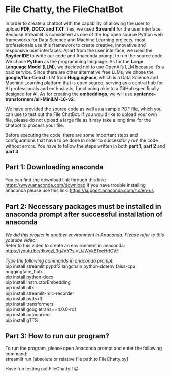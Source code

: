 # File Chatty, the FileChatBot
In order to create a chatbot with the capability of allowing the user to upload **PDF, DOCX and TXT** files,
we used **Streamlit** for the user interface. Because Streamlit is considered as one of the top open source
Python web frameworks for Data Science and Machine Learning projects, most professionals use this
framework to create creative, innovative and responsive user interfaces. Apart from the user interface, we
used the **Spyder IDE** to write our code and Anaconda prompt to run the source code. We chose **Python**
as the programming language. As for the **Large Language Model (LLM)**, we decided not to use
OpenAI’s LLM because it’s a paid service. Since there are other alternative free LLMs, we chose the
**google/flan-t5-xxl** LLM from **HuggingFace**, which is a Data Science and Machine Learning platform
that is open source, serving as a central hub for AI professionals and enthusiasts, functioning akin to a
GitHub specifically designed for AI. As for creating the **embeddings**, we will use
**sentence-transformers/all-MiniLM-L6-v2**.

We have provided the source code as well as a sample PDF file, which you can use to test out the File ChatBot. 
If you would like to upload your own file, please do not upload a large file as it may take a long time for the
chatbot to process your file.

Before executing the code, there are some important steps and configurations that have to be done in order to successfully run the
code without errors. You have to follow the steps written in both **part 1**, **part 2** and **part 3**

## Part 1: Downloading anaconda
You can find the download link through this link: https://www.anaconda.com/download
If you have trouble installing anaconda please use this link:
https://support.anaconda.com/hc/en-us

## Part 2: Necessary packages must be installed in anaconda prompt after successful installation of anaconda
_We did this project in another environment in Anaconda. Please refer to this youtube video:_ <br />
Refer to this video to create an environment in anaconda:
https://youtu.be/dkvgzL3gJVY?si=LiJWykBTxcHrlCVF

_Type the following commands in anaconda prompt:_ <br />
pip install streamlit pypdf2 langchain python-dotenv faiss-cpu
huggingface_hub <br />
pip install python-docx <br />
pip install InstructorEmbedding <br />
pip install nltk <br />
pip install streamlit-mic-recorder <br />
pip install pyttsx3 <br />
pip install transformers <br />
pip install googletrans==4.0.0-rc1 <br />
pip install autocorrect <br />
pip install gTTS <br />

## Part 3: How to run our program?
To run the program, please open Anaconda prompt and enter the following command: <br />
streamlit run [absolute or relative file path to FileChatty.py]

Have fun testing out FileChatty!! 😀
